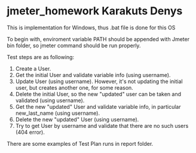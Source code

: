 # jmeter_homework Karakuts Denys
This is implementation for Windows, thus .bat file is done for this OS

To begin with, enviroment variable PATH should be appended with Jmeter bin folder, so jmeter command should be run properly.

Test steps are as following:
1. Create a User.
2. Get the initial User and validate variable info (using username).
3. Update User (using username). However, it's not updating the initial user, but creates another one, for some reason.
4. Delete the initial User, so the new "updated" user can be taken and validated (using username).
5. Get the new "updated" User and validate variable info, in particular new_last_name (using username).
6. Delete the new "updated" User (using username).
7. Try to get User by username and validate that there are no such users (404 error).

There are some examples of Test Plan runs in report folder.